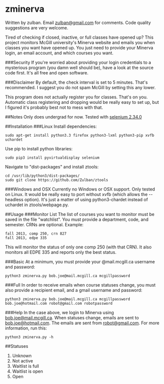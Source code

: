 zminerva
========
Written by zulban. Email zulban@gmail.com for comments. Code quality suggestions are very welcome.

Tired of checking if closed, inactive, or full classes have opened up? This project monitors McGill university's Minerva website and emails you when classes you want have opened up. You just need to provide your Minerva login, an email account, and which courses you want.

###Security
If you're worried about providing your login credentials to a mysterious program (you damn well should be), have a look at the source code first. It's all free and open software.

###Disclaimer
By default, the check interval is set to 5 minutes. That's recommended. I suggest you do not spam McGill by setting this any lower.

This program does not actually register you for classes. That's on you. Automatic class registering and dropping would be really easy to set up, but I figured it's probably best not to mess with that.

##Notes
Only does undergrad for now.
Tested with [selenium 2.34.0](https://pypi.python.org/packages/source/s/selenium/selenium-2.34.0.tar.gz)

##Installation
###Linux
Install dependencies: 

	sudo apt-get install python3.3 firefox python3-lxml python3-pip xvfb uchardet 

Use pip to install python libraries:

	sudo pip3 install pyvirtualdisplay selenium

Navigate to "dist-packages" and install ztools:

	cd /usr/lib/python3/dist-packages/
	sudo git clone https://github.com/Zulban/ztools

###Windows and OSX
Currently no Windows or OSX support. Only tested on Linux. It would be really easy to port without xvfb (which allows the --headless option). It's just a matter of using python3-chardet instead of uchardet in ztools/webpage.py.

##Usage
###Monitor List
The list of courses you want to monitor must be saved in the file "watchlist". You must provide a department, code, and semester. CRNs are optional. Example:

	fall 2013, comp 250, crn 827
	fall 2013, edpe 335
	
This will monitor the status of only one comp 250 (with that CRN). It also monitors all EDPE 335 and reports only the best status.  

###Basic
At a minimum, you must provide your @mail.mcgill.ca username and password:

	python3 zminerva.py bob.joe@mail.mcgill.ca mcgillpassword
	
###Full
In order to receive emails when course statuses change, you must also provide a recipient email, and a gmail username and password:

	python3 zminerva.py bob.joe@mail.mcgill.ca mcgillpassword bob.joe@hotmail.com robot@gmail.com robotpassword

###Help
In the case above, we login to Minerva using bob.joe@mail.mcgill.ca. When statuses change, emails are sent to bob.joe@hotmail.com. The emails are sent from robot@gmail.com. For more information, run this:

	python3 zminerva.py -h  

##Statuses
1. Unknown
2. Not active
3. Waitlist is full
4. Waitlist is open
5. Open